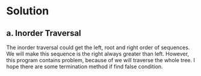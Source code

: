 # Solution
## a. Inorder Traversal
The inorder traversal could get the left, root and right order of sequences. 
We will make this sequence is the right always greater than left.
However, this program contains problem, because of we will traverse the whole tree. I hope there are some termination method if find false condition.
